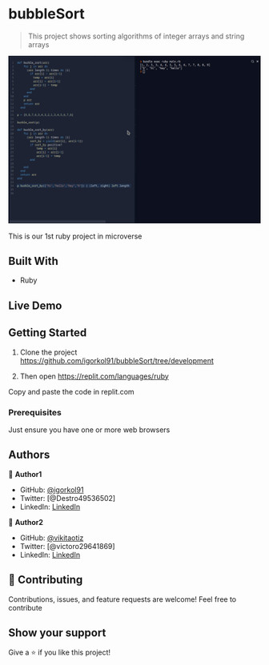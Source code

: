 # bubbleSort

> This project shows sorting algorithms of integer arrays and string arrays

![Screenshot](./big-sc.png)

This is our 1st ruby project in microverse

## Built With

- Ruby


## Live Demo


## Getting Started

1. Clone the project 
  https://github.com/igorkol91/bubbleSort/tree/development
  
2. Then open https://replit.com/languages/ruby

Copy and paste the code in replit.com

### Prerequisites

Just ensure you have one or more web browsers

## Authors

:bust_in_silhouette: **Author1**

- GitHub: [@igorkol91](https://github.com/igorkol91)
- Twitter: [@Destro49536502]
- LinkedIn: [LinkedIn](https://linkedin.com/in/linkedinhandle)

:bust_in_silhouette: **Author2**

- GitHub: [@vikitaotiz](https://github.com/vikitaotiz)
- Twitter: [@victoro29641869]
- LinkedIn: [LinkedIn](https://linkedin.com/in/linkedinhandle)

## :handshake: Contributing

Contributions, issues, and feature requests are welcome!
Feel free to contribute 

## Show your support

Give a ⭐️ if you like this project!
